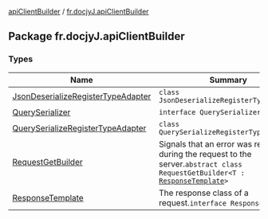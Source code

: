 [apiClientBuilder](../index.md) / [fr.docjyJ.apiClientBuilder](./index.md)

## Package fr.docjyJ.apiClientBuilder

### Types

| Name | Summary |
|---|---|
| [JsonDeserializeRegisterTypeAdapter](-json-deserialize-register-type-adapter/index.md) | `class JsonDeserializeRegisterTypeAdapter` |
| [QuerySerializer](-query-serializer/index.md) | `interface QuerySerializer<T>` |
| [QuerySerializeRegisterTypeAdapter](-query-serialize-register-type-adapter/index.md) | `class QuerySerializeRegisterTypeAdapter` |
| [RequestGetBuilder](-request-get-builder/index.md) | Signals that an error was reached during the request to the server.`abstract class RequestGetBuilder<T : `[`ResponseTemplate`](-response-template.md)`>` |
| [ResponseTemplate](-response-template.md) | The response class of a request.`interface ResponseTemplate` |
